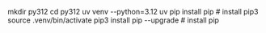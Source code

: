 mkdir py312
cd py312
uv venv --python=3.12
uv pip install pip           # install pip3
source .venv/bin/activate
pip3 install pip --upgrade   # install pip
